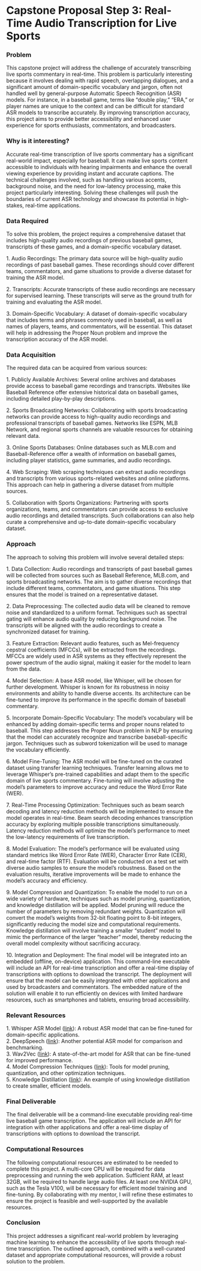 # Capstone Proposal Step 3: Real-Time Audio Transcription for Live Sports

### Problem

This capstone project will address the challenge of accurately transcribing live sports commentary in real-time. This problem is particularly interesting because it involves dealing with rapid speech, overlapping dialogues, and a significant amount of domain-specific vocabulary and jargon, often not handled well by general-purpose Automatic Speech Recognition (ASR) models. For instance, in a baseball game, terms like “double play,” “ERA,” or player names are unique to the context and can be difficult for standard ASR models to transcribe accurately. By improving transcription accuracy, this project aims to provide better accessibility and enhanced user experience for sports enthusiasts, commentators, and broadcasters.

### Why is it interesting?

Accurate real-time transcription of live sports commentary has a significant real-world impact, especially for baseball. It can make live sports content accessible to individuals with hearing impairments and enhance the overall viewing experience by providing instant and accurate captions. The technical challenges involved, such as handling various accents, background noise, and the need for low-latency processing, make this project particularly interesting. Solving these challenges will push the boundaries of current ASR technology and showcase its potential in high-stakes, real-time applications.

### Data Required

To solve this problem, the project requires a comprehensive dataset that includes high-quality audio recordings of previous baseball games, transcripts of these games, and a domain-specific vocabulary dataset.

1\. Audio Recordings: The primary data source will be high-quality audio recordings of past baseball games. These recordings should cover different teams, commentators, and game situations to provide a diverse dataset for training the ASR model.

2\. Transcripts: Accurate transcripts of these audio recordings are necessary for supervised learning. These transcripts will serve as the ground truth for training and evaluating the ASR model.

3\. Domain-Specific Vocabulary: A dataset of domain-specific vocabulary that includes terms and phrases commonly used in baseball, as well as names of players, teams, and commentators, will be essential. This dataset will help in addressing the Proper Noun problem and improve the transcription accuracy of the ASR model.

### Data Acquisition

The required data can be acquired from various sources:

1\. Publicly Available Archives: Several online archives and databases provide access to baseball game recordings and transcripts. Websites like Baseball Reference offer extensive historical data on baseball games, including detailed play-by-play descriptions.

2\. Sports Broadcasting Networks: Collaborating with sports broadcasting networks can provide access to high-quality audio recordings and professional transcripts of baseball games. Networks like ESPN, MLB Network, and regional sports channels are valuable resources for obtaining relevant data.

3\. Online Sports Databases: Online databases such as MLB.com and Baseball-Reference offer a wealth of information on baseball games, including player statistics, game summaries, and audio recordings.

4\. Web Scraping: Web scraping techniques can extract audio recordings and transcripts from various sports-related websites and online platforms. This approach can help in gathering a diverse dataset from multiple sources.

5\. Collaboration with Sports Organizations: Partnering with sports organizations, teams, and commentators can provide access to exclusive audio recordings and detailed transcripts. Such collaborations can also help curate a comprehensive and up-to-date domain-specific vocabulary dataset.

### Approach

The approach to solving this problem will involve several detailed steps:

1\. Data Collection: Audio recordings and transcripts of past baseball games will be collected from sources such as Baseball Reference, MLB.com, and sports broadcasting networks. The aim is to gather diverse recordings that include different teams, commentators, and game situations. This step ensures that the model is trained on a representative dataset.

2\. Data Preprocessing: The collected audio data will be cleaned to remove noise and standardized to a uniform format. Techniques such as spectral gating will enhance audio quality by reducing background noise. The transcripts will be aligned with the audio recordings to create a synchronized dataset for training.

3\. Feature Extraction: Relevant audio features, such as Mel-frequency cepstral coefficients (MFCCs), will be extracted from the recordings. MFCCs are widely used in ASR systems as they effectively represent the power spectrum of the audio signal, making it easier for the model to learn from the data.

4\. Model Selection: A base ASR model, like Whisper, will be chosen for further development. Whisper is known for its robustness in noisy environments and ability to handle diverse accents. Its architecture can be fine-tuned to improve its performance in the specific domain of baseball commentary.

5\. Incorporate Domain-Specific Vocabulary: The model’s vocabulary will be enhanced by adding domain-specific terms and proper nouns related to baseball. This step addresses the Proper Noun problem in NLP by ensuring that the model can accurately recognize and transcribe baseball-specific jargon. Techniques such as subword tokenization will be used to manage the vocabulary efficiently.

6\. Model Fine-Tuning: The ASR model will be fine-tuned on the curated dataset using transfer learning techniques. Transfer learning allows me to leverage Whisper’s pre-trained capabilities and adapt them to the specific domain of live sports commentary. Fine-tuning will involve adjusting the model’s parameters to improve accuracy and reduce the Word Error Rate (WER).

7\. Real-Time Processing Optimization: Techniques such as beam search decoding and latency reduction methods will be implemented to ensure the model operates in real-time. Beam search decoding enhances transcription accuracy by exploring multiple possible transcriptions simultaneously. Latency reduction methods will optimize the model’s performance to meet the low-latency requirements of live transcription.

8\. Model Evaluation: The model’s performance will be evaluated using standard metrics like Word Error Rate (WER), Character Error Rate (CER), and real-time factor (RTF). Evaluation will be conducted on a test set with diverse audio samples to ensure the model’s robustness. Based on the evaluation results, iterative improvements will be made to enhance the model’s accuracy and efficiency.

9\. Model Compression and Quantization: To enable the model to run on a wide variety of hardware, techniques such as model pruning, quantization, and knowledge distillation will be applied. Model pruning will reduce the number of parameters by removing redundant weights. Quantization will convert the model’s weights from 32-bit floating point to 8-bit integers, significantly reducing the model size and computational requirements. Knowledge distillation will involve training a smaller “student” model to mimic the performance of the larger “teacher” model, thereby reducing the overall model complexity without sacrificing accuracy.

10\. Integration and Deployment: The final model will be integrated into an embedded (offline, on-device) application. This command-line executable will include an API for real-time transcription and offer a real-time display of transcriptions with options to download the transcript. The deployment will ensure that the model can be easily integrated with other applications and used by broadcasters and commentators. The embedded nature of the solution will enable it to run efficiently on devices with limited hardware resources, such as smartphones and tablets, ensuring broad accessibility.

### Relevant Resources

1\. Whisper ASR Model ([link](https://github.com/openai/whisper)): A robust ASR model that can be fine-tuned for domain-specific applications.  
2\. DeepSpeech ([link](https://github.com/mozilla/DeepSpeech)): Another potential ASR model for comparison and benchmarking.  
3\. Wav2Vec ([link](https://github.com/pytorch/fairseq/tree/master/examples/wav2vec)): A state-of-the-art model for ASR that can be fine-tuned for improved performance.  
4\. Model Compression Techniques ([link](https://www.tensorflow.org/model_optimization)): Tools for model pruning, quantization, and other optimization techniques.  
5\. Knowledge Distillation ([link](https://github.com/huggingface/transformers/tree/main/examples/research_projects/distillation)): An example of using knowledge distillation to create smaller, efficient models.

### Final Deliverable

The final deliverable will be a command-line executable providing real-time live baseball game transcription. The application will include an API for integration with other applications and offer a real-time display of transcriptions with options to download the transcript.

### Computational Resources

The following computational resources are estimated to be needed to complete this project. A multi-core CPU will be required for data preprocessing and running the web application. Sufficient RAM, at least 32GB, will be required to handle large audio files. At least one NVIDIA GPU, such as the Tesla V100, will be necessary for efficient model training and fine-tuning. By collaborating with my mentor, I will refine these estimates to ensure the project is feasible and well-supported by the available resources.

### Conclusion

This project addresses a significant real-world problem by leveraging machine learning to enhance the accessibility of live sports through real-time transcription. The outlined approach, combined with a well-curated dataset and appropriate computational resources, will provide a robust solution to the problem.